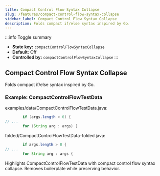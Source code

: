 ```yaml
---
title: Compact Control Flow Syntax Collapse
slug: /features/compact-control-flow-syntax-collapse
sidebar_label: Compact Control Flow Syntax Collapse
description: Folds compact if/else syntax inspired by Go.
---
```


:::info Toggle summary
- **State key:** `compactControlFlowSyntaxCollapse`
- **Default:** Off
- **Controlled by:** `compactControlFlowSyntaxCollapse`
:::

## Compact Control Flow Syntax Collapse
Folds compact if/else syntax inspired by Go.

### Example: CompactControlFlowTestData

examples/data/CompactControlFlowTestData.java:
```java
        if (args.length > 0) {
// ...
        for (String arg : args) {
```

folded/CompactControlFlowTestData-folded.java:
```java
        if args.length > 0 {
// ...
        for String arg : args {
```

Highlights CompactControlFlowTestData with compact control flow syntax collapse.
Removes boilerplate while preserving behavior.
